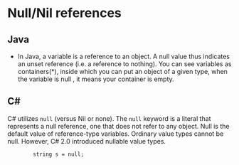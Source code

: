 # Null/Nil references

## Java
* In Java, a variable is a reference to an object. A null value thus indicates an unset reference (i.e. a reference to nothing). You can see variables as containers(*), inside which you can put an object of a given type, when the variable is null , it means your container is empty.

## C# 
C# utilizes ```null``` (versus Nil or none).  The ```null``` keyword is a literal that represents a null reference, one that does not refer to any object. Null is the default value of reference-type variables. Ordinary value types cannot be null. However, C# 2.0 introduced nullable value types.
```
        string s = null;
```

